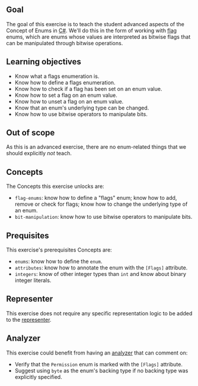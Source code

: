 ## Goal

The goal of this exercise is to teach the student advanced aspects of the Concept of Enums in [C#][docs.microsoft.com-bitwise-and-shift-operators]. We'll do this in the form of working with [flag][docs.microsoft.com-flagsattribute] enums, which are enums whose values are interpreted as bitwise flags that can be manipulated through bitwise operations.

## Learning objectives

- Know what a flags enumeration is.
- Know how to define a flags enumeration.
- Know how to check if a flag has been set on an enum value.
- Know how to set a flag on an enum value.
- Know how to unset a flag on an enum value.
- Know that an enum's underlying type can be changed.
- Know how to use bitwise operators to manipulate bits.

## Out of scope

As this is an advanced exercise, there are no enum-related things that we should explicitly _not_ teach.

## Concepts

The Concepts this exercise unlocks are:

- `flag-enums`: know how to define a "flags" enum; know how to add, remove or check for flags; know how to change the underlying type of an enum.
- `bit-manipulation`: know how to use bitwise operators to manipulate bits.

## Prequisites

This exercise's prerequisites Concepts are:

- `enums`: know how to define the `enum`.
- `attributes`: know how to annotate the enum with the `[Flags]` attribute.
- `integers`: know of other integer types than `int` and know about binary integer literals.

## Representer

This exercise does not require any specific representation logic to be added to the [representer][representer].

## Analyzer

This exercise could benefit from having an [analyzer][analyzer] that can comment on:

- Verify that the `Permission` enum is marked with the `[Flags]` attribute.
- Suggest using `byte` as the enum's backing type if no backing type was explicitly specified.

[analyzer]: https://github.com/exercism/csharp-analyzer
[representer]: https://github.com/exercism/csharp-representer
[docs.microsoft.com-enumeration-types-as-bit-flags]: https://docs.microsoft.com/en-us/dotnet/csharp/programming-guide/enumeration-types#enumeration-types-as-bit-flags
[docs.microsoft.com-bitwise-and-shift-operators]: https://docs.microsoft.com/en-us/dotnet/csharp/language-reference/operators/bitwise-and-shift-operators
[docs.microsoft.com-switch-keyword]: https://docs.microsoft.com/en-us/dotnet/csharp/language-reference/keywords/switch
[docs.microsoft.com-binary-notation]: https://docs.microsoft.com/en-us/dotnet/csharp/language-reference/builtin-types/integral-numeric-types#integer-literals
[docs.microsoft.com-flagsattribute]: https://docs.microsoft.com/en-us/dotnet/api/system.flagsattribute?view=netcore-3.1
[alanzucconi.com-enum-flags-and-bitwise-operators]: https://www.alanzucconi.com/2015/07/26/enum-flags-and-bitwise-operators/
[concept-bitwise-manipulation]: ../../../../../reference/concepts/bitwise_manipulation.md
